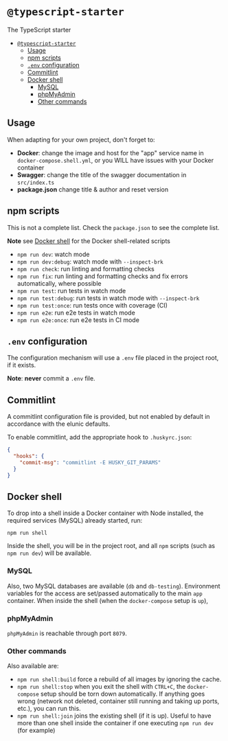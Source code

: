 # `@typescript-starter`

The TypeScript starter

- [`@typescript-starter`](#elunictypescript-starter)
  - [Usage](#usage)
  - [npm scripts](#npm-scripts)
  - [`.env` configuration](#env-configuration)
  - [Commitlint](#commitlint)
  - [Docker shell](#docker-shell)
    - [MySQL](#mysql)
    - [phpMyAdmin](#phpmyadmin)
    - [Other commands](#other-commands)

## Usage

When adapting for your own project, don't forget to:

- **Docker**: change the image and host for the "app" service name in
  `docker-compose.shell.yml`, or you WILL have issues with your Docker container
- **Swagger**: change the title of the swagger documentation in `src/index.ts`
- **package.json** change title & author and reset version

## npm scripts

This is not a complete list. Check the `package.json` to see the complete list.

**Note** see [Docker shell](#docker-shell) for the Docker shell-related scripts

- `npm run dev`: watch mode
- `npm run dev:debug`: watch mode with `--inspect-brk`
- `npm run check`: run linting and formatting checks
- `npm run fix`: run linting and formatting checks and fix errors automatically, where possible
- `npm run test`: run tests in watch mode
- `npm run test:debug`: run tests in watch mode with `--inspect-brk`
- `npm run test:once`: run tests once with coverage (CI)
- `npm run e2e`: run e2e tests in watch mode
- `npm run e2e:once`: run e2e tests in CI mode

## `.env` configuration

The configuration mechanism will use a `.env` file placed in the project root,
if it exists.

**Note**: **never** commit a `.env` file.

## Commitlint

A commitlint configuration file is provided, but not enabled by default in accordance with the elunic defaults.

To enable commitlint, add the appropriate hook to `.huskyrc.json`:
```json
{
  "hooks": {
    "commit-msg": "commitlint -E HUSKY_GIT_PARAMS"
  }
}
```

## Docker shell

To drop into a shell inside a Docker container with Node installed, the required services (MySQL) already started, run:

`npm run shell`

Inside the shell, you will be in the project root,
and all `npm` scripts (such as `npm run dev`) will be available.

### MySQL

Also, two MySQL databases are available (`db` and `db-testing`). Environment variables for the access are set/passed
automatically to the main `app` container. When inside the shell (when the `docker-compose` setup is `up`),

### phpMyAdmin

`phpMyAdmin` is reachable through port `8079`.

### Other commands

Also available are:

- `npm run shell:build` force a rebuild of all images by ignoring the cache.
- `npm run shell:stop` when you exit the shell with `CTRL+C`, the `docker-compose` setup
  should be torn down automatically. If anything goes wrong (network not deleted, container still running and taking up ports, etc.), you can run this.
- `npm run shell:join` joins the existing shell (if it is up). Useful to have more than one
  shell inside the container if one executing `npm run dev` (for example)
